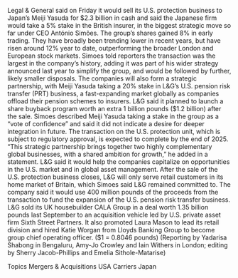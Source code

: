 Legal & General said on Friday it would sell its U.S. protection business to Japan’s Meiji Yasuda for $2.3 billion in cash and said the Japanese firm would take a 5% stake in the British insurer, in the biggest strategic move so far under CEO António Simões.
The group’s shares gained 8% in early trading. They have broadly been trending lower in recent years, but have risen around 12% year to date, outperforming the broader London and European stock markets.
Simoes told reporters the transaction was the largest in the company’s history, adding it was part of his wider strategy announced last year to simplify the group, and would be followed by further, likely smaller disposals.
The companies will also form a strategic partnership, with Meiji Yasuda taking a 20% stake in L&G’s U.S. pension risk transfer (PRT) business, a fast-expanding market globally as companies offload their pension schemes to insurers.
L&G said it planned to launch a share buyback program worth an extra 1 billion pounds ($1.2 billion) after the sale.
Simoes described Meiji Yasuda taking a stake in the group as a “vote of confidence” and said it did not indicate a desire for deeper integration in future.
The transaction on the U.S. protection unit, which is subject to regulatory approval, is expected to complete by the end of 2025.
“This strategic partnership brings together two highly complementary global businesses, with a shared ambition for growth,” he added in a statement.
L&G said it would help the companies capitalize on opportunities in the U.S. market and in global asset management.
After the sale of the U.S. protection business closes, L&G will only serve retail customers in its home market of Britain, which Simoes said L&G remained committed to.
The company said it would use 400 million pounds of the proceeds from the transaction to fund the expansion of the U.S. pension risk transfer business.
L&G sold its UK housebuilder CALA Group in a deal worth 1.35 billion pounds last September to an acquisition vehicle led by U.S. private asset firm Sixth Street Partners.
It also promoted Laura Mason to lead its retail division and hired Katie Worgan from Lloyds Banking Group to become group chief operating officer.
($1 = 0.8046 pounds)
(Reporting by Yadarisa Shabong in Bengaluru, Amy-Jo Crowley and Iain Withers in London; editing by Sherry Jacob-Phillips and Emelia Sithole-Matarise)

Topics
Mergers & Acquisitions
USA
Carriers
Japan

